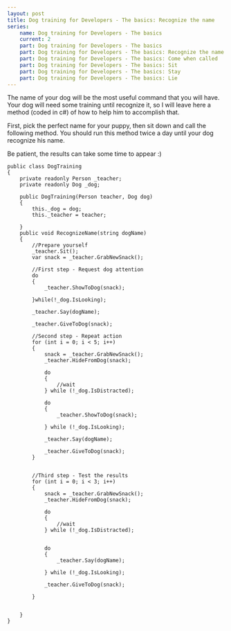 ```yaml
---
layout: post
title: Dog training for Developers - The basics: Recognize the name
series:
    name: Dog training for Developers - The basics
    current: 2
    part: Dog training for Developers - The basics
    part: Dog training for Developers - The basics: Recognize the name
    part: Dog training for Developers - The basics: Come when called
    part: Dog training for Developers - The basics: Sit
    part: Dog training for Developers - The basics: Stay
    part: Dog training for Developers - The basics: Lie
---
```


The name of your dog will be the most useful command that you will have. Your dog will need some training until recognize it, so I will leave here a method (coded in c#) of how to help him to accomplish that.

<!--excerpt-->

First, pick the perfect name for your puppy, then sit down and call the following method. You should run this method twice a day until your dog recognize his name.

Be patient, the results can take some time to appear :)


    public class DogTraining
    {
        private readonly Person _teacher;
        private readonly Dog _dog;

        public DogTraining(Person teacher, Dog dog)
        {
            this._dog = dog;
            this._teacher = teacher;

        }
        public void RecognizeName(string dogName)
        {
            //Prepare yourself
            _teacher.Sit();
            var snack = _teacher.GrabNewSnack();

            //First step - Request dog attention
            do
            {
                _teacher.ShowToDog(snack);

            }while(!_dog.IsLooking);

            _teacher.Say(dogName);

            _teacher.GiveToDog(snack);

            //Second step - Repeat action
            for (int i = 0; i < 5; i++)
            {
                snack = _teacher.GrabNewSnack();
                _teacher.HideFromDog(snack);

                do
                {
                    //wait
                } while (!_dog.IsDistracted);

                do
                {
                    _teacher.ShowToDog(snack);

                } while (!_dog.IsLooking);

                _teacher.Say(dogName);

                _teacher.GiveToDog(snack);
            }


            //Third step - Test the results
            for (int i = 0; i < 3; i++)
            {
                snack = _teacher.GrabNewSnack();
                _teacher.HideFromDog(snack);

                do
                {
                    //wait
                } while (!_dog.IsDistracted);

                
                do
                {
                    _teacher.Say(dogName);

                } while (!_dog.IsLooking);

                _teacher.GiveToDog(snack);

            }

            
        }
    }